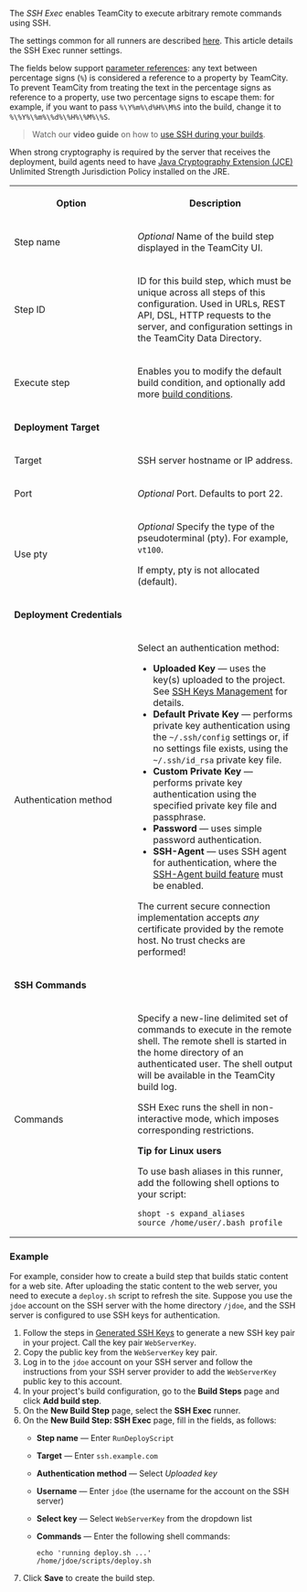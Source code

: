 [//]: # (title: SSH Exec)
[//]: # (auxiliary-id: SSH Exec)

The _SSH Exec_ enables TeamCity to execute arbitrary remote commands using SSH.

The settings common for all runners are described [here](configuring-build-steps.md). This article details the SSH Exec runner settings.

The fields below support [parameter references](predefined-build-parameters.md): any text between percentage signs (`%`) is considered a reference to a property by TeamCity. To prevent TeamCity from treating the text in the percentage signs as reference to a property, use two percentage signs to escape them: for example, if you want to pass `%\Y%m%\d%H%\M%S` into the build, change it to `%\%Y%\%m%\%d%\%H%\%M%\%S`.

>Watch our **video guide** on how to [use SSH during your builds](https://www.youtube.com/watch?v=D6JOyGd4pWI).

<warning>

When strong cryptography is required by the server that receives the deployment, build agents need to have [Java Cryptography Extension (JCE)](https://www.oracle.com/technetwork/java/javase/downloads/jce8-download-2133166.html) Unlimited Strength Jurisdiction Policy installed on the JRE.
</warning>

<table><tr>

<th width="200">
<p><b>Option</b></p>
</th>

<th>
<p><b>Description</b></p>
</th>
</tr>

<tr>
<td>
<p>Step name</p>
</td>
<td>
<p><i>Optional</i> Name of the build step displayed in the TeamCity UI.</p>
</td>
</tr>

<tr>
<td>
<p>Step ID</p>
</td>
<td>
<p>ID for this build step, which must be unique across all steps of this configuration. Used in URLs, REST API, DSL, HTTP requests to the server, and configuration settings in the TeamCity Data Directory.</p>
</td>
</tr>

<tr>
<td>

<p>Execute step</p>

</td>
<td>

<p>Enables you to modify the default build condition, and optionally add more <a href="configuring-build-steps.md#Execution+Policy">build conditions</a>.</p>

</td>
</tr>

<tr>

<td colspan="2">

__Deployment Target__

</td>
</tr>

<tr>
<td>

Target

</td>

<td>

SSH server hostname or IP address.

</td></tr>

<tr>
<td>
<p>Port</p>
</td>
<td>
<p><i>Optional</i> Port. Defaults to port 22.</p>
</td>
</tr>

<tr>
<td>

Use pty

</td>

<td>

<i>Optional</i> Specify the type of the pseudoterminal (pty). For example, `vt100`.

If empty, pty is not allocated (default).

</td>
</tr>


<tr>

<td colspan="2">

__Deployment Credentials__

</td>

</tr>


<tr>
<td>

Authentication method

</td>

<td>


Select an authentication method:

* __Uploaded Key__ — uses the key(s) uploaded to the project. See [SSH Keys Management](ssh-keys-management.md) for details.
* __Default Private Key__ — performs private key authentication using the `~/.ssh/config` settings or, if no settings file exists, using the `~/.ssh/id_rsa` private key file.
* __Custom Private Key__ — performs private key authentication using the specified private key file and passphrase.
* __Password__ — uses simple password authentication.
* __SSH-Agent__ — uses SSH agent for authentication, where the [SSH-Agent build feature](ssh-agent.md) must be enabled.

<note>

The current secure connection implementation accepts _any_ certificate provided by the remote host. No trust checks are performed!
</note>

</td>
</tr>

<tr>

<td colspan="2">

__SSH Commands__

</td>
</tr>

<tr>
<td>

Commands

</td>

<td>

<p>Specify a new-line delimited set of commands to execute in the remote shell. The remote shell is started in the home directory of an authenticated user. The shell output will be available in the TeamCity build log.</p>

<note><p>SSH Exec runs the shell in non-interactive mode, which imposes corresponding restrictions.</p></note>

<tip>

__Tip for Linux users__

To use bash aliases in this runner, add the following shell options to your script:

```Shell
shopt -s expand_aliases
source /home/user/.bash_profile

```

</tip>

</td></tr></table>

### Example

For example, consider how to create a build step that builds static content for a web site. After uploading the static content to the web server, you need to execute a `deploy.sh` script to refresh the site. Suppose you use the `jdoe` account on the SSH server with the home directory `/jdoe`, and the SSH server is configured to use SSH keys for authentication.

1. Follow the steps in [Generated SSH Keys](ssh-keys-management.md#Generated+SSH+Keys) to generate a new SSH key pair in your project. Call the key pair `WebServerKey`.
2. Copy the public key from the `WebServerKey` key pair.
3. Log in to the `jdoe` account on your SSH server and follow the instructions from your SSH server provider to add the `WebServerKey` public key to this account.
3. In your project's build configuration, go to the **Build Steps** page and click **Add build step**.
4. On the **New Build Step** page, select the **SSH Exec** runner.
5. On the **New Build Step: SSH Exec** page, fill in the fields, as follows:
    * **Step name** — Enter `RunDeployScript`
    * **Target** — Enter `ssh.example.com`
    * **Authentication method** — Select _Uploaded key_
    * **Username** — Enter `jdoe` (the username for the account on the SSH server)
    * **Select key** — Select `WebServerKey` from the dropdown list
    * **Commands** — Enter the following shell commands:

       ```
       echo 'running deploy.sh ...'
       /home/jdoe/scripts/deploy.sh
       ```
6. Click **Save** to create the build step.
